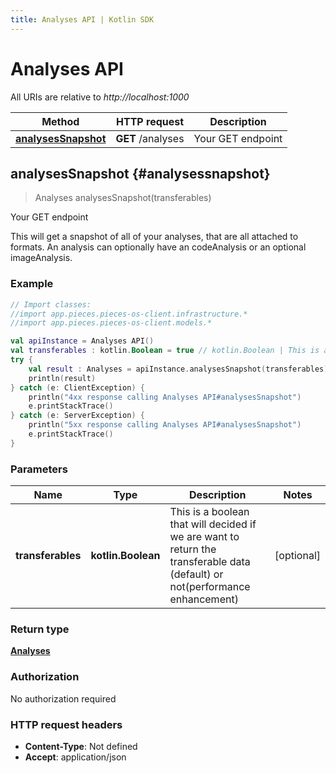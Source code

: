 ```yaml
---
title: Analyses API | Kotlin SDK
---
```


# Analyses API

All URIs are relative to *http://localhost:1000*

Method | HTTP request | Description
------------- | ------------- | -------------
[**analysesSnapshot**](#analysessnapshot) | **GET** /analyses | Your GET endpoint


## **analysesSnapshot** {#analysessnapshot}
> Analyses analysesSnapshot(transferables)

Your GET endpoint

This will get a snapshot of all of your analyses, that are all attached to formats. An analysis can optionally have an codeAnalysis or an optional imageAnalysis.

### Example
```kotlin
// Import classes:
//import app.pieces.pieces-os-client.infrastructure.*
//import app.pieces.pieces-os-client.models.*

val apiInstance = Analyses API()
val transferables : kotlin.Boolean = true // kotlin.Boolean | This is a boolean that will decided if we are want to return the transferable data (default) or not(performance enhancement)
try {
    val result : Analyses = apiInstance.analysesSnapshot(transferables)
    println(result)
} catch (e: ClientException) {
    println("4xx response calling Analyses API#analysesSnapshot")
    e.printStackTrace()
} catch (e: ServerException) {
    println("5xx response calling Analyses API#analysesSnapshot")
    e.printStackTrace()
}
```

### Parameters

Name | Type | Description  | Notes
------------- | ------------- | ------------- | -------------
 **transferables** | **kotlin.Boolean**| This is a boolean that will decided if we are want to return the transferable data (default) or not(performance enhancement) | [optional]

### Return type

[**Analyses**](../models/Analyses)

### Authorization

No authorization required

### HTTP request headers

 - **Content-Type**: Not defined
 - **Accept**: application/json

